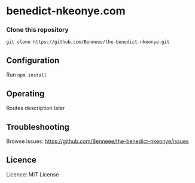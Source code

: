 # benedict-nkeonye.com

### Clone this repository
```
git clone https://github.com/Benneee/the-benedict-nkeonye.git

```
## Configuration
Run `npm install`

## Operating
Routes description later

## Troubleshooting
Browse issues: https://github.com/Benneee/the-benedict-nkeonye/issues


## Licence
Licence: MIT License

